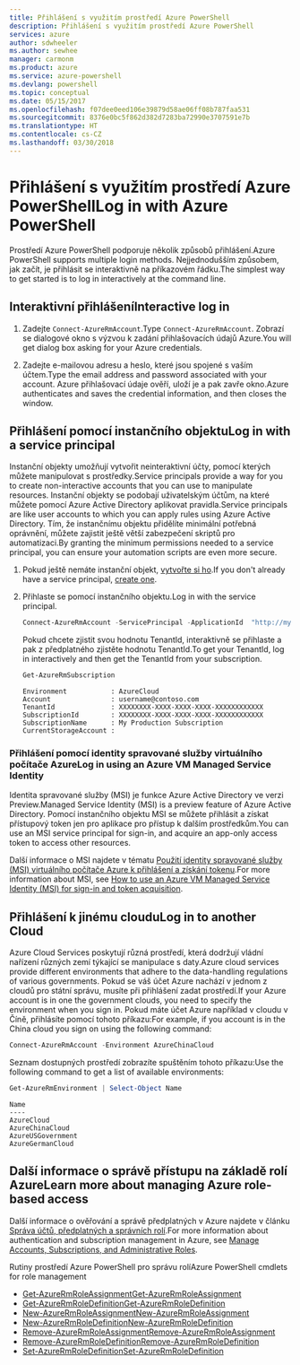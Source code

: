```yaml
---
title: Přihlášení s využitím prostředí Azure PowerShell
description: Přihlášení s využitím prostředí Azure PowerShell
services: azure
author: sdwheeler
ms.author: sewhee
manager: carmonm
ms.product: azure
ms.service: azure-powershell
ms.devlang: powershell
ms.topic: conceptual
ms.date: 05/15/2017
ms.openlocfilehash: f07dee0eed106e39879d58ae06ff08b787faa531
ms.sourcegitcommit: 8376e0bc5f862d382d7283ba72990e3707591e7b
ms.translationtype: HT
ms.contentlocale: cs-CZ
ms.lasthandoff: 03/30/2018
---
```

# <a name="log-in-with-azure-powershell"></a><span data-ttu-id="af8cb-103">Přihlášení s využitím prostředí Azure PowerShell</span><span class="sxs-lookup"><span data-stu-id="af8cb-103">Log in with Azure PowerShell</span></span>

<span data-ttu-id="af8cb-104">Prostředí Azure PowerShell podporuje několik způsobů přihlášení.</span><span class="sxs-lookup"><span data-stu-id="af8cb-104">Azure PowerShell supports multiple login methods.</span></span> <span data-ttu-id="af8cb-105">Nejjednodušším způsobem, jak začít, je přihlásit se interaktivně na příkazovém řádku.</span><span class="sxs-lookup"><span data-stu-id="af8cb-105">The simplest way to get started is to log in interactively at the command line.</span></span>

## <a name="interactive-log-in"></a><span data-ttu-id="af8cb-106">Interaktivní přihlášení</span><span class="sxs-lookup"><span data-stu-id="af8cb-106">Interactive log in</span></span>

1. <span data-ttu-id="af8cb-107">Zadejte `Connect-AzureRmAccount`.</span><span class="sxs-lookup"><span data-stu-id="af8cb-107">Type `Connect-AzureRmAccount`.</span></span> <span data-ttu-id="af8cb-108">Zobrazí se dialogové okno s výzvou k zadání přihlašovacích údajů Azure.</span><span class="sxs-lookup"><span data-stu-id="af8cb-108">You will get dialog box asking for your Azure credentials.</span></span>

2. <span data-ttu-id="af8cb-109">Zadejte e-mailovou adresu a heslo, které jsou spojené s vaším účtem.</span><span class="sxs-lookup"><span data-stu-id="af8cb-109">Type the email address and password associated with your account.</span></span> <span data-ttu-id="af8cb-110">Azure přihlašovací údaje ověří, uloží je a pak zavře okno.</span><span class="sxs-lookup"><span data-stu-id="af8cb-110">Azure authenticates and saves the credential information, and then closes the window.</span></span>

## <a name="log-in-with-a-service-principal"></a><span data-ttu-id="af8cb-111">Přihlášení pomocí instančního objektu</span><span class="sxs-lookup"><span data-stu-id="af8cb-111">Log in with a service principal</span></span>

<span data-ttu-id="af8cb-112">Instanční objekty umožňují vytvořit neinteraktivní účty, pomocí kterých můžete manipulovat s prostředky.</span><span class="sxs-lookup"><span data-stu-id="af8cb-112">Service principals provide a way for you to create non-interactive accounts that you can use to manipulate resources.</span></span> <span data-ttu-id="af8cb-113">Instanční objekty se podobají uživatelským účtům, na které můžete pomocí Azure Active Directory aplikovat pravidla.</span><span class="sxs-lookup"><span data-stu-id="af8cb-113">Service principals are like user accounts to which you can apply rules using Azure Active Directory.</span></span> <span data-ttu-id="af8cb-114">Tím, že instančnímu objektu přidělíte minimální potřebná oprávnění, můžete zajistit ještě větší zabezpečení skriptů pro automatizaci.</span><span class="sxs-lookup"><span data-stu-id="af8cb-114">By granting the minimum permissions needed to a service principal, you can ensure your automation scripts are even more secure.</span></span>

1. <span data-ttu-id="af8cb-115">Pokud ještě nemáte instanční objekt, [vytvořte si ho](create-azure-service-principal-azureps.md).</span><span class="sxs-lookup"><span data-stu-id="af8cb-115">If you don't already have a service principal, [create one](create-azure-service-principal-azureps.md).</span></span>

2. <span data-ttu-id="af8cb-116">Přihlaste se pomocí instančního objektu.</span><span class="sxs-lookup"><span data-stu-id="af8cb-116">Log in with the service principal.</span></span>

    ```powershell
    Connect-AzureRmAccount -ServicePrincipal -ApplicationId  "http://my-app" -Credential $pscredential -TenantId $tenantid
    ```

    <span data-ttu-id="af8cb-117">Pokud chcete zjistit svou hodnotu TenantId, interaktivně se přihlaste a pak z předplatného zjistěte hodnotu TenantId.</span><span class="sxs-lookup"><span data-stu-id="af8cb-117">To get your TenantId, log in interactively and then get the TenantId from your subscription.</span></span>

    ```powershell
    Get-AzureRmSubscription
    ```

    ```
    Environment           : AzureCloud
    Account               : username@contoso.com
    TenantId              : XXXXXXXX-XXXX-XXXX-XXXX-XXXXXXXXXXXX
    SubscriptionId        : XXXXXXXX-XXXX-XXXX-XXXX-XXXXXXXXXXXX
    SubscriptionName      : My Production Subscription
    CurrentStorageAccount :
    ```

### <a name="log-in-using-an-azure-vm-managed-service-identity"></a><span data-ttu-id="af8cb-118">Přihlášení pomocí identity spravované služby virtuálního počítače Azure</span><span class="sxs-lookup"><span data-stu-id="af8cb-118">Log in using an Azure VM Managed Service Identity</span></span>

<span data-ttu-id="af8cb-119">Identita spravované služby (MSI) je funkce Azure Active Directory ve verzi Preview.</span><span class="sxs-lookup"><span data-stu-id="af8cb-119">Managed Service Identity (MSI) is a preview feature of Azure Active Directory.</span></span> <span data-ttu-id="af8cb-120">Pomocí instančního objektu MSI se můžete přihlásit a získat přístupový token jen pro aplikace pro přístup k dalším prostředkům.</span><span class="sxs-lookup"><span data-stu-id="af8cb-120">You can use an MSI service principal for sign-in, and acquire an app-only access token to access other resources.</span></span>

<span data-ttu-id="af8cb-121">Další informace o MSI najdete v tématu [Použití identity spravované služby (MSI) virtuálního počítače Azure k přihlášení a získání tokenu](/azure/active-directory/msi-how-to-get-access-token-using-msi).</span><span class="sxs-lookup"><span data-stu-id="af8cb-121">For more information about MSI, see [How to use an Azure VM Managed Service Identity (MSI) for sign-in and token acquisition](/azure/active-directory/msi-how-to-get-access-token-using-msi).</span></span>

## <a name="log-in-to-another-cloud"></a><span data-ttu-id="af8cb-122">Přihlášení k jinému cloudu</span><span class="sxs-lookup"><span data-stu-id="af8cb-122">Log in to another Cloud</span></span>

<span data-ttu-id="af8cb-123">Azure Cloud Services poskytují různá prostředí, která dodržují vládní nařízení různých zemí týkající se manipulace s daty.</span><span class="sxs-lookup"><span data-stu-id="af8cb-123">Azure cloud services provide different environments that adhere to the data-handling regulations of various governments.</span></span> <span data-ttu-id="af8cb-124">Pokud se váš účet Azure nachází v jednom z cloudů pro státní správu, musíte při přihlášení zadat prostředí.</span><span class="sxs-lookup"><span data-stu-id="af8cb-124">If your Azure account is in one the government clouds, you need to specify the environment when you sign in.</span></span> <span data-ttu-id="af8cb-125">Pokud máte účet Azure například v cloudu v Číně, přihlásíte pomocí tohoto příkazu:</span><span class="sxs-lookup"><span data-stu-id="af8cb-125">For example, if you account is in the China cloud you sign on using the following command:</span></span>

```powershell
Connect-AzureRmAccount -Environment AzureChinaCloud
```

<span data-ttu-id="af8cb-126">Seznam dostupných prostředí zobrazíte spuštěním tohoto příkazu:</span><span class="sxs-lookup"><span data-stu-id="af8cb-126">Use the following command to get a list of available environments:</span></span>

```powershell
Get-AzureRmEnvironment | Select-Object Name
```

```
Name
----
AzureCloud
AzureChinaCloud
AzureUSGovernment
AzureGermanCloud
```

## <a name="learn-more-about-managing-azure-role-based-access"></a><span data-ttu-id="af8cb-127">Další informace o správě přístupu na základě rolí Azure</span><span class="sxs-lookup"><span data-stu-id="af8cb-127">Learn more about managing Azure role-based access</span></span>

<span data-ttu-id="af8cb-128">Další informace o ověřování a správě předplatných v Azure najdete v článku [Správa účtů, předplatných a správních rolí](/azure/active-directory/role-based-access-control-configure).</span><span class="sxs-lookup"><span data-stu-id="af8cb-128">For more information about authentication and subscription management in Azure, see [Manage Accounts, Subscriptions, and Administrative Roles](/azure/active-directory/role-based-access-control-configure).</span></span>

<span data-ttu-id="af8cb-129">Rutiny prostředí Azure PowerShell pro správu rolí</span><span class="sxs-lookup"><span data-stu-id="af8cb-129">Azure PowerShell cmdlets for role management</span></span>

* [<span data-ttu-id="af8cb-130">Get-AzureRmRoleAssignment</span><span class="sxs-lookup"><span data-stu-id="af8cb-130">Get-AzureRmRoleAssignment</span></span>](/powershell/module/AzureRM.Resources/Get-AzureRmRoleAssignment)
* [<span data-ttu-id="af8cb-131">Get-AzureRmRoleDefinition</span><span class="sxs-lookup"><span data-stu-id="af8cb-131">Get-AzureRmRoleDefinition</span></span>](/powershell/module/AzureRM.Resources/Get-AzureRmRoleDefinition)
* [<span data-ttu-id="af8cb-132">New-AzureRmRoleAssignment</span><span class="sxs-lookup"><span data-stu-id="af8cb-132">New-AzureRmRoleAssignment</span></span>](/powershell/module/AzureRM.Resources/New-AzureRmRoleAssignment)
* [<span data-ttu-id="af8cb-133">New-AzureRmRoleDefinition</span><span class="sxs-lookup"><span data-stu-id="af8cb-133">New-AzureRmRoleDefinition</span></span>](/powershell/module/AzureRM.Resources/New-AzureRmRoleDefinition)
* [<span data-ttu-id="af8cb-134">Remove-AzureRmRoleAssignment</span><span class="sxs-lookup"><span data-stu-id="af8cb-134">Remove-AzureRmRoleAssignment</span></span>](/powershell/module/AzureRM.Resources/Remove-AzureRmRoleAssignment)
* [<span data-ttu-id="af8cb-135">Remove-AzureRmRoleDefinition</span><span class="sxs-lookup"><span data-stu-id="af8cb-135">Remove-AzureRmRoleDefinition</span></span>](/powershell/module/AzureRM.Resources/Remove-AzureRmRoleDefinition)
* [<span data-ttu-id="af8cb-136">Set-AzureRmRoleDefinition</span><span class="sxs-lookup"><span data-stu-id="af8cb-136">Set-AzureRmRoleDefinition</span></span>](/powershell/moduel/AzureRM.Resources/Set-AzureRmRoleDefinition)
